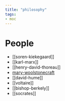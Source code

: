 ```yaml
---
title: "philosophy"
tags: 
- moc
---
```


# People
- [[soren-kiekegaard]]
- [[karl-marx]]
- [[henry-david-thoreau]]
- [mary-woolstonecraft](notes/mary-woolstonecraft.md)
- [[david-hume]]
- [[voltaire]]
- [[bishop-berkely]]
- [[socrates]]
